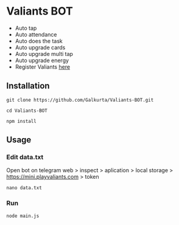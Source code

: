 # Valiants BOT

- Auto tap
- Auto attendance
- Auto does the task
- Auto upgrade cards
- Auto upgrade multi tap
- Auto upgrade energy
- Register Valiants [here](https://t.me/valiants_taptap_bot?start=59b8bc2c)

## Installation

```
git clone https://github.com/Galkurta/Valiants-BOT.git
```
```
cd Valiants-BOT
```
```
npm install
```
## Usage
### Edit data.txt
Open bot on telegram web > inspect > aplication > local storage > https://mini.playvaliants.com > token
```
nano data.txt
```
### Run
```
node main.js
```